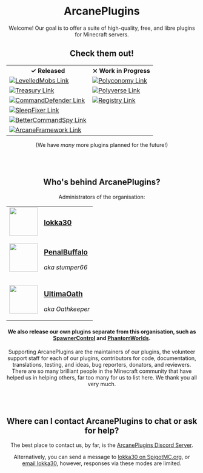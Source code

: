 <div align="center">

# ArcanePlugins

Welcome! Our goal is to offer a suite of high-quality, free, and libre plugins for Minecraft servers. 

## Check them out!

<table>
  <tr>
    <th>✓ Released</th>
    <th>⨯ Work in Progress</th>
  </tr>

  <tr>
    <td>
      <a href="https://github.com/lokka30/LevelledMobs">
        <img alt="LevelledMobs Link" src="https://github-readme-stats.vercel.app/api/pin/?username=lokka30&repo=LevelledMobs&show_owner=true&theme=react" />
      </a>
    </td>
    <td>
      <a href="https://github.com/ArcanePlugins/Polyconomy">
        <img alt="Polyconomy Link" src="https://github-readme-stats.vercel.app/api/pin/?username=ArcanePlugins&repo=Polyconomy&show_owner=true&theme=react" />
      </a>
    </td>
  </tr>

  <tr>
    <td>
      <a href="https://github.com/lokka30/Treasury">
        <img alt="Treasury Link" src="https://github-readme-stats.vercel.app/api/pin/?username=lokka30&repo=Treasury&show_owner=true&theme=react" />
      </a>
    </td>
    <td>
      <a href="https://github.com/ArcanePlugins/Polyverse">
        <img alt="Polyverse Link" src="https://github-readme-stats.vercel.app/api/pin/?username=ArcanePlugins&repo=Polyverse&show_owner=true&theme=react" />
      </a>
    </td>
  </tr>

  <tr>
    <td>
      <a href="https://github.com/ArcanePlugins/commanddefender">
        <img alt="CommandDefender Link" src="https://github-readme-stats.vercel.app/api/pin/?username=ArcanePlugins&repo=CommandDefender&show_owner=true&theme=react" />
      </a>
    </td>
    <td>
      <a href="https://github.com/ArcanePlugins/Registry">
        <img alt="Registry Link" src="https://github-readme-stats.vercel.app/api/pin/?username=ArcanePlugins&repo=Registry&show_owner=true&theme=react" />
      </a>
    </td>
  </tr>

  <tr>
    <td>
      <a href="https://github.com/ArcanePlugins/SleepFixer">
        <img alt="SleepFixer Link" src="https://github-readme-stats.vercel.app/api/pin/?username=ArcanePlugins&repo=SleepFixer&show_owner=true&theme=react" />
      </a>
    </td>
    <td>
    </td>
  </tr>

  <tr>
    <td>
      <a href="https://github.com/ArcanePlugins/BetterCommandSpy">
        <img alt="BetterCommandSpy Link" src="https://github-readme-stats.vercel.app/api/pin/?username=ArcanePlugins&repo=BetterCommandSpy&show_owner=true&theme=react" />
      </a>
    </td>
    <td>
    </td>
  </tr>

  <tr>
    <td>
      <a href="https://github.com/ArcanePlugins/ArcaneFramework">
        <img alt="ArcaneFramework Link" src="https://github-readme-stats.vercel.app/api/pin/?username=ArcanePlugins&repo=ArcaneFramework&show_owner=true&theme=react" />
      </a>
    </td>
    <td>
    </td>
  </tr>
</table>

(We have *many* more plugins planned for the future!)
  
<br /><br />
  
## Who's behind ArcanePlugins?
  
Administrators of the organisation:
  
<table>
<tr><td>
<img src="https://avatars.githubusercontent.com/u/59464084" height="75"/>
</td><td>
<h3><a href="https://github.com/lokka30">lokka30</a></h3>
</td></tr>
  
<tr><td>
<img src="https://avatars.githubusercontent.com/u/18266662" height="75"/>
</td><td>
<h3><a href="https://github.com/stumper66">PenalBuffalo</a></h3>
<p><i>aka stumper66</i></p>
</td></tr>
  
<tr><td>
<img src="https://avatars.githubusercontent.com/u/19399136" height="75"/>
</td><td>
<h3><a href="https://github.com/UltimaOath">UltimaOath</a></h3>
<p><i>aka Oathkeeper</i></p>
</td></tr>
</table>
  
#### We also release our own plugins separate from this organisation, such as [SpawnerControl](https://www.spigotmc.org/resources/spawnercontrol.98872/) and [PhantomWorlds](https://www.spigotmc.org/resources/phantomworlds.84099/).
  
Supporting ArcanePlugins are the maintainers of our plugins, the volunteer support staff for each of our plugins, contributors for code, documentation, translations, testing, and ideas, bug reporters, donators, and reviewers. There are so many brilliant people in the Minecraft community that have helped us in helping others, far too many for us to list here. We thank you all very much.
  
<br /><br />
  
## Where can I contact ArcanePlugins to chat or ask for help?
  
The best place to contact us, by far, is the [ArcanePlugins Discord Server](https://www.discord.io/arcaneplugins).
  
Alternatively, you can send a message to [lokka30 on SpigotMC.org](https://www.spigotmc.org/conversations/add?to=lokka30), or [email lokka30](mailto:lokka30@protonmail.com), however, responses via these modes are limited.

</div>
